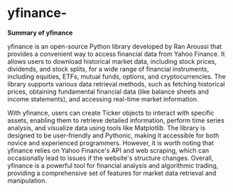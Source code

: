 # yfinance-


**Summary of yfinance**    

yfinance is an open-source Python library developed by Ran Aroussi that provides a convenient way to access financial data from Yahoo Finance. It allows users to download historical market data, including stock prices, dividends, and stock splits, for a wide range of financial instruments, including equities, ETFs, mutual funds, options, and cryptocurrencies. The library supports various data retrieval methods, such as fetching historical prices, obtaining fundamental financial data (like balance sheets and income statements), and accessing real-time market information.  

With yfinance, users can create Ticker objects to interact with specific assets, enabling them to retrieve detailed information, perform time series analysis, and visualize data using tools like Matplotlib. The library is designed to be user-friendly and Pythonic, making it accessible for both novice and experienced programmers. However, it is worth noting that yfinance relies on Yahoo Finance's API and web scraping, which can occasionally lead to issues if the website's structure changes. Overall, yfinance is a powerful tool for financial analysis and algorithmic trading, providing a comprehensive set of features for market data retrieval and manipulation.
